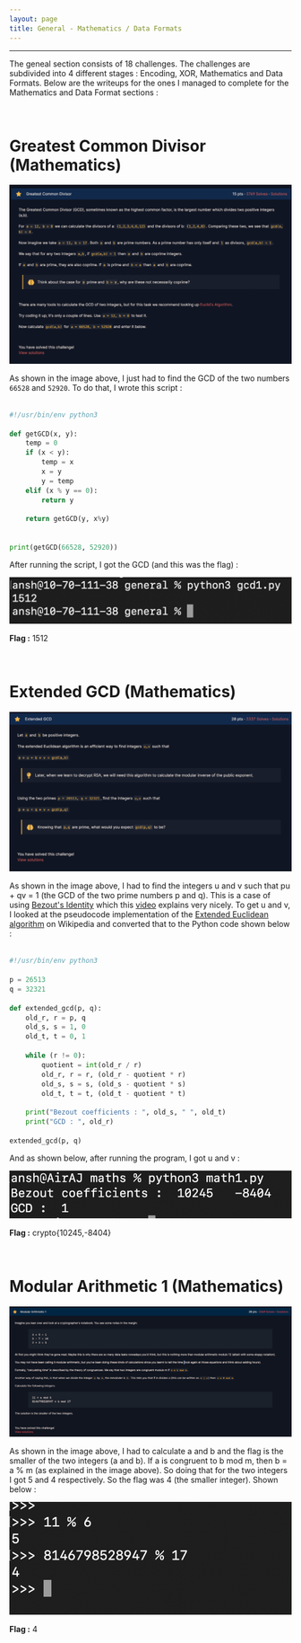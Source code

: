 ```yaml
---
layout: page
title: General - Mathematics / Data Formats
---
```

<hr/>

The geneal section consists of 18 challenges. The challenges are subdivided into 4 different stages : Encoding, XOR, Mathematics and Data Formats. Below are the writeups for the ones I managed to complete for the Mathematics and Data Format sections :

<br/>

# Greatest Common Divisor (Mathematics)

![CryptoHack Image](/assets/img/exploitImages/cryptoHack/img27.png)

As shown in the image above, I just had to find the GCD of the two numbers `66528` and `52920`. To do that, I wrote this script :

```python

#!/usr/bin/env python3

def getGCD(x, y):
    temp = 0	
    if (x < y):
        temp = x
        x = y
        y = temp
    elif (x % y == 0):
        return y
            
    return getGCD(y, x%y)


print(getGCD(66528, 52920))

```

After running the script, I got the GCD (and this was the flag) :

![CryptoHack Image](/assets/img/exploitImages/cryptoHack/img28.png)

**Flag :** 1512

<br/>

# Extended GCD (Mathematics)

![CryptoHack Image](/assets/img/exploitImages/cryptoHack/img33.png)

As shown in the image above, I had to find the integers u and v such that pu + qv = 1 (the GCD of the two prime numbers p and q). This is a case of using <a href="https://en.wikipedia.org/wiki/B%C3%A9zout%27s_identity#:~:text=In%20elementary%20number%20theory%2C%20B%C3%A9zout's,exactly%20the%20multiples%20of%20d." target="_blank">Bezout's Identity</a> which this <a href="https://www.youtube.com/watch?v=9KM6bX2rud8" target="_blank">video</a> explains very nicely. To get u and v, I looked at the pseudocode implementation of the <a href="https://en.wikipedia.org/wiki/Extended_Euclidean_algorithm" target="_blank">Extended Euclidean algorithm</a> on Wikipedia and converted that to the Python code shown below :

```python

#!/usr/bin/env python3

p = 26513
q = 32321

def extended_gcd(p, q):
    old_r, r = p, q
    old_s, s = 1, 0
    old_t, t = 0, 1

    while (r != 0):
        quotient = int(old_r / r)
        old_r, r = r, (old_r - quotient * r)
        old_s, s = s, (old_s - quotient * s)
        old_t, t = t, (old_t - quotient * t)

    print("Bezout coefficients : ", old_s, " ", old_t)
    print("GCD : ", old_r)

extended_gcd(p, q)

```

And as shown below, after running the program, I got u and v :

![CryptoHack Image](/assets/img/exploitImages/cryptoHack/img34.png)

**Flag :** crypto{10245,-8404}

<br/>

# Modular Arithmetic 1 (Mathematics)

![CryptoHack Image](/assets/img/exploitImages/cryptoHack/img35.png)

As shown in the image above, I had to calculate a and b and the flag is the smaller of the two integers (a and b). If a is congruent to b mod m, then b = a % m (as explained in the image above). So doing that for the two integers I got 5 and 4 respectively. So the flag was 4 (the smaller integer). Shown below :

![CryptoHack Image](/assets/img/exploitImages/cryptoHack/img36.png)

**Flag :** 4

